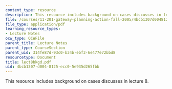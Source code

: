 ```yaml
---
content_type: resource
description: This resource includes background on cases discusses in lecture 8.
file: /courses/11-201-gateway-planning-action-fall-2005/4bcb1307d0048125ecc05e935d265fbb_lect8bkgd.pdf
file_type: application/pdf
learning_resource_types:
- Lecture Notes
ocw_type: OCWFile
parent_title: Lecture Notes
parent_type: CourseSection
parent_uid: 314fe87d-93c0-b34b-ebf3-6e477e72bbd8
resourcetype: Document
title: lect8bkgd.pdf
uid: 4bcb1307-d004-8125-ecc0-5e935d265fbb
---
```

This resource includes background on cases discusses in lecture 8.

